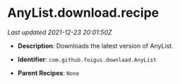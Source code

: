 # AnyList.download.recipe

_Last updated 2021-12-23 20:01:50Z_

- **Description**: Downloads the latest version of AnyList.

- **Identifier**: `com.github.foigus.download.AnyList`

- **Parent Recipes**: `None`
